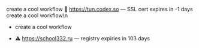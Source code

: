 create a cool workflow
🧨 https://tun.codex.so — SSL cert expires in -1 days
create a cool workflow\n

- create a cool workflow


- ⚠️ https://school332.ru — registry expiries in 103 days

